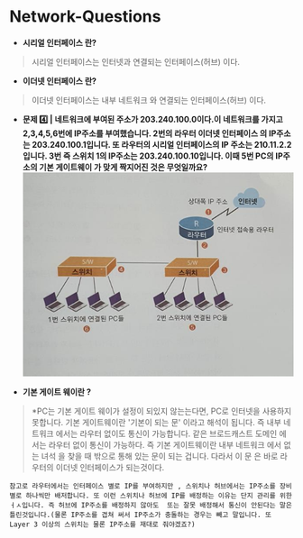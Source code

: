 # Network-Questions
* **시리얼 인터페이스 란?**

>시리얼 인터페이스는 인터넷과 연결되는 인터페이스(허브) 이다.

* **이더넷 인터페이스 란?**

>이더넷 인터페이스는 내부 네트워크 와 연결되는 인터페이스(허브) 이다.

* **문제 4️⃣ | 네트워크에 부여된 주소가 203.240.100.0이다.이 네트워크를 가지고 2,3,4,5,6번에 IP주소를 부여했습니다. 2번의 라우터 이더넷 인터페이스 의 IP주소는 203.240.100.1입니다. 또 라우터의 시리얼 인터페이스의 IP 주소는 210.11.2.2 입니다. 3번 즉  스위치 1의 IP주소는 203.240.100.10입니다. 이때 5번 PC의 IP주소의 기본 게이트웨이 가 맞게 짝지어진 것은 무엇일까요?**
![ex_screenshot](./image/screenshot.jpg)

* **기본 게이트 웨이란 ?**

>*PC는 기본 게이트 웨이가 설정이 되있지 않는는다면, PC로 인터넷을 사용하지 못합니다.
기본 게이트웨이란 '기본이 되는 문' 이라고 해석이 됩니다. 즉 내부 네트워크 에서는 라우터 없이도 통신이 가능합니다. 같은 브로드캐스트 도메인 에서는 라우터 없이 통신이 가능하다. 즉 기본 게이트웨이란 내부 네트워크 에서 없는 녀석 을 찾을 때 밖으로 통해 있는 문이 되는 겁니다. 다라서 이 문 은 바로 라우터의 이더넷 인터페이스가 되는것이다.

``` 
참고로 라우터에서는 인터페이스 별로 IP를 부여하지만 , 스위치나 허브에서는 IP주소를 장비별로 하나씩만 배저합니다. 또 이런 스위치나 허브에 IP를 배정하는 이유는 단지 관리를 위한 ㅓㅅ입니다. 즉 허브에 IP주소를 배정하지 않아도  또는 잘못 배정해서 통신이 안된다는 말은 틀린것입니다.(물론 IP주소를 겹쳐 써서 IP주소가 충돌하는 경우는 빼고 말입니다. 또 Layer 3 이상의 스위치는 물론 IP주소를 재대로 줘야겠죠?)
```
